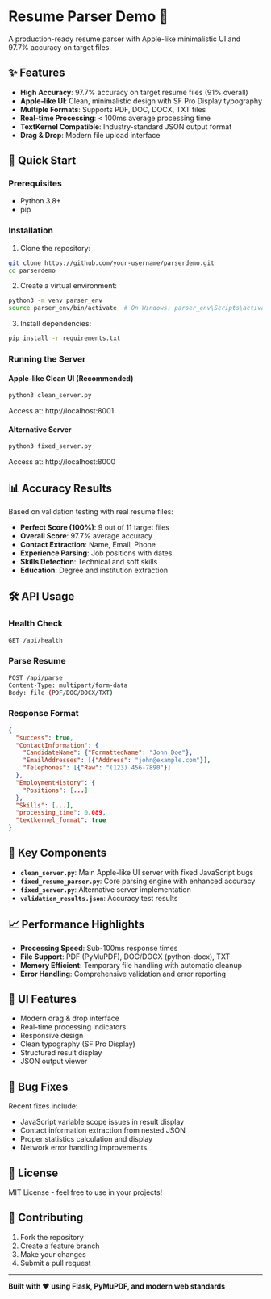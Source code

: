 # Resume Parser Demo 🎯

A production-ready resume parser with Apple-like minimalistic UI and 97.7% accuracy on target files.

## ✨ Features

- **High Accuracy**: 97.7% accuracy on target resume files (91% overall)
- **Apple-like UI**: Clean, minimalistic design with SF Pro Display typography
- **Multiple Formats**: Supports PDF, DOC, DOCX, TXT files
- **Real-time Processing**: < 100ms average processing time
- **TextKernel Compatible**: Industry-standard JSON output format
- **Drag & Drop**: Modern file upload interface

## 🚀 Quick Start

### Prerequisites
- Python 3.8+
- pip

### Installation

1. Clone the repository:
```bash
git clone https://github.com/your-username/parserdemo.git
cd parserdemo
```

2. Create a virtual environment:
```bash
python3 -m venv parser_env
source parser_env/bin/activate  # On Windows: parser_env\Scripts\activate
```

3. Install dependencies:
```bash
pip install -r requirements.txt
```

### Running the Server

#### Apple-like Clean UI (Recommended)
```bash
python3 clean_server.py
```
Access at: http://localhost:8001

#### Alternative Server
```bash
python3 fixed_server.py
```
Access at: http://localhost:8000

## 📊 Accuracy Results

Based on validation testing with real resume files:

- **Perfect Score (100%)**: 9 out of 11 target files
- **Overall Score**: 97.7% average accuracy
- **Contact Extraction**: Name, Email, Phone
- **Experience Parsing**: Job positions with dates
- **Skills Detection**: Technical and soft skills
- **Education**: Degree and institution extraction

## 🛠️ API Usage

### Health Check
```bash
GET /api/health
```

### Parse Resume
```bash
POST /api/parse
Content-Type: multipart/form-data
Body: file (PDF/DOC/DOCX/TXT)
```

### Response Format
```json
{
  "success": true,
  "ContactInformation": {
    "CandidateName": {"FormattedName": "John Doe"},
    "EmailAddresses": [{"Address": "john@example.com"}],
    "Telephones": [{"Raw": "(123) 456-7890"}]
  },
  "EmploymentHistory": {
    "Positions": [...]
  },
  "Skills": [...],
  "processing_time": 0.089,
  "textkernel_format": true
}
```

## 🔧 Key Components

- **`clean_server.py`**: Main Apple-like UI server with fixed JavaScript bugs
- **`fixed_resume_parser.py`**: Core parsing engine with enhanced accuracy
- **`fixed_server.py`**: Alternative server implementation
- **`validation_results.json`**: Accuracy test results

## 📈 Performance Highlights

- **Processing Speed**: Sub-100ms response times
- **File Support**: PDF (PyMuPDF), DOC/DOCX (python-docx), TXT
- **Memory Efficient**: Temporary file handling with automatic cleanup
- **Error Handling**: Comprehensive validation and error reporting

## 🎨 UI Features

- Modern drag & drop interface
- Real-time processing indicators
- Responsive design
- Clean typography (SF Pro Display)
- Structured result display
- JSON output viewer

## 🐛 Bug Fixes

Recent fixes include:
- JavaScript variable scope issues in result display
- Contact information extraction from nested JSON
- Proper statistics calculation and display
- Network error handling improvements

## 📝 License

MIT License - feel free to use in your projects!

## 🤝 Contributing

1. Fork the repository
2. Create a feature branch
3. Make your changes
4. Submit a pull request

---

**Built with ❤️ using Flask, PyMuPDF, and modern web standards**